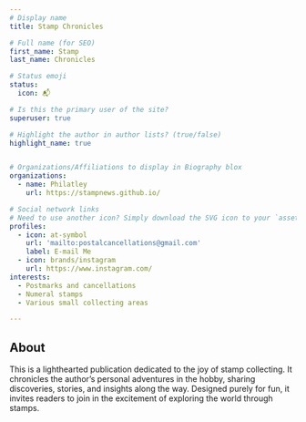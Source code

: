 ```yaml
---
# Display name
title: Stamp Chronicles

# Full name (for SEO)
first_name: Stamp 
last_name: Chronicles

# Status emoji
status:
  icon: 📬

# Is this the primary user of the site?
superuser: true

# Highlight the author in author lists? (true/false)
highlight_name: true


# Organizations/Affiliations to display in Biography blox
organizations:
  - name: Philatley
    url: https://stampnews.github.io/

# Social network links
# Need to use another icon? Simply download the SVG icon to your `assets/media/icons/` folder.
profiles:
  - icon: at-symbol
    url: 'mailto:postalcancellations@gmail.com'
    label: E-mail Me
  - icon: brands/instagram
    url: https://www.instagram.com/
interests:
  - Postmarks and cancellations
  - Numeral stamps
  - Various small collecting areas 

---
```


## About

This is a lighthearted publication dedicated to the joy of stamp collecting. It chronicles the author’s personal adventures in the hobby, sharing discoveries, stories, and insights along the way. Designed purely for fun, it invites readers to join in the excitement of exploring the world through stamps.

